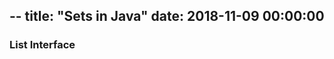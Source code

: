 --
title:  "Sets in Java"
date: 2018-11-09 00:00:00
---

### <a href="#list-interface" name="list-interface"><i class="fa fa-link anchor" aria-hidden="true"></i></a> List Interface
